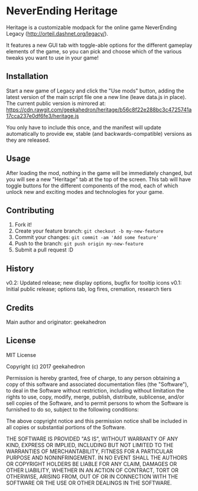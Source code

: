 # NeverEnding Heritage

Heritage is a customizable modpack for the online game NeverEnding Legacy (http://orteil.dashnet.org/legacy/).

It features a new GUI tab with toggle-able options for the different gameplay elements of the game, so you can pick and choose which of the various tweaks you want to use in your game!

## Installation

Start a new game of Legacy and click the "Use mods" button, adding the latest version of the main script file one a new line (leave data.js in place).
The current public version is mirrored at: https://cdn.rawgit.com/geekahedron/heritage/b56c8f22e288bc3c4725741a17cca237e0df6fe3/heritage.js

You only have to include this once, and the manifest will update automatically to provide ew, stable (and backwards-compatible) versions as they are released.

## Usage

After loading the mod, nothing in the game will be immediately changed, but you will see a new "Heritage" tab at the top of the screen.
This tab will have toggle buttons for the different components of the mod, each of which unlock new and exciting modes and technologies for your game.

## Contributing

1. Fork it!
2. Create your feature branch: `git checkout -b my-new-feature`
3. Commit your changes: `git commit -am 'Add some feature'`
4. Push to the branch: `git push origin my-new-feature`
5. Submit a pull request :D

## History

v0.2: Updated release; new display options, bugfix for tooltip icons
v0.1: Initial public release; options tab, log fires, cremation, research tiers

## Credits

Main author and originator: geekahedron

## License

MIT License

Copyright (c) 2017 geekahedron

Permission is hereby granted, free of charge, to any person obtaining a copy
of this software and associated documentation files (the "Software"), to deal
in the Software without restriction, including without limitation the rights
to use, copy, modify, merge, publish, distribute, sublicense, and/or sell
copies of the Software, and to permit persons to whom the Software is
furnished to do so, subject to the following conditions:

The above copyright notice and this permission notice shall be included in all
copies or substantial portions of the Software.

THE SOFTWARE IS PROVIDED "AS IS", WITHOUT WARRANTY OF ANY KIND, EXPRESS OR
IMPLIED, INCLUDING BUT NOT LIMITED TO THE WARRANTIES OF MERCHANTABILITY,
FITNESS FOR A PARTICULAR PURPOSE AND NONINFRINGEMENT. IN NO EVENT SHALL THE
AUTHORS OR COPYRIGHT HOLDERS BE LIABLE FOR ANY CLAIM, DAMAGES OR OTHER
LIABILITY, WHETHER IN AN ACTION OF CONTRACT, TORT OR OTHERWISE, ARISING FROM,
OUT OF OR IN CONNECTION WITH THE SOFTWARE OR THE USE OR OTHER DEALINGS IN THE
SOFTWARE.